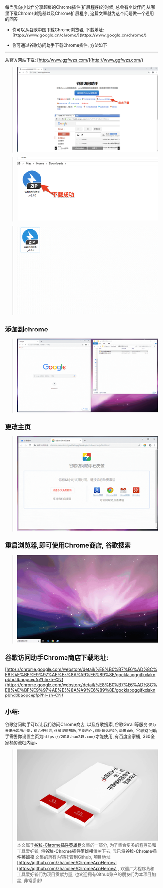 每当我向小伙伴分享超棒的Chrome插件(扩展程序)的时候, 总会有小伙伴问,从哪里下载Chrome浏览器以及Chrome扩展程序, 这篇文章就为这个问题做一个通用的回答

- 你可以从谷歌中国下载Chrome浏览器, 下载地址: [https://www.google.cn/chrome/](https://www.google.cn/chrome/)

- 你可通过谷歌访问助手下载Chrome插件, 方法如下

---

从官方网站下载: [http://www.ggfwzs.com/](http://www.ggfwzs.com/)

> ![](https://raw.githubusercontent.com/zhaoolee/GraphBed/master/ChromeAppHeroes/316e734a70494346a07bfc23860901ce.png)


> ![](https://raw.githubusercontent.com/zhaoolee/GraphBed/master/ChromeAppHeroes/8369fcf16b8c4b0c9cbc68fa64bc5d1c.png)

> ![](https://raw.githubusercontent.com/zhaoolee/GraphBed/master/ChromeAppHeroes/87bd9745fc7b45d48de71a0297d609b7.gif)



## 添加到chrome

> ![](https://raw.githubusercontent.com/zhaoolee/GraphBed/master/ChromeAppHeroes/a8c8c62f3e24412d83d0b8d1c5dc9088.gif)




## 更改主页

> ![](https://raw.githubusercontent.com/zhaoolee/GraphBed/master/ChromeAppHeroes/d55791772789449bab55cc3f42d82b00.gif)



## 重启浏览器,即可使用Chrome商店, 谷歌搜索
> ![](https://raw.githubusercontent.com/zhaoolee/GraphBed/master/ChromeAppHeroes/deff71a536ba4027a01fe3c7a558c277.gif)

## 谷歌访问助手Chrome商店下载地址:

[https://chrome.google.com/webstore/detail/%E8%B0%B7%E6%AD%8C%E8%AE%BF%E9%97%AE%E5%8A%A9%E6%89%8B/gocklaboggjfkolaknpbhddbaopcepfp?hl=zh-CN](https://chrome.google.com/webstore/detail/%E8%B0%B7%E6%AD%8C%E8%AE%BF%E9%97%AE%E5%8A%A9%E6%89%8B/gocklaboggjfkolaknpbhddbaopcepfp?hl=zh-CN)



## 小结:

谷歌访问助手可以让我们访问Chrome商店, 以及谷歌搜索, 谷歌Gmail等服务
`仅为香港地区用户提，供方便科研,外贸提供帮助,不良用户,将封锁访问IP,后果自负`, 谷歌访问助手需要你设置主页为`https://2018.hao245.com/`才能使用, 有百度全家桶, 360全家桶的流氓内涵~


> ![谷粒-Chrome插件英雄榜](https://raw.githubusercontent.com/zhaoolee/GraphBed/master/ChromeAppHeroes/0c458deaffc9466ab51b63724adbc392.jpeg)
本文属于[谷粒-Chrome插件英雄榜](https://www.jianshu.com/nb/27879124)文集的一部分, 为了集合更多的程序员和工具爱好者, 将**谷粒-Chrome插件英雄榜**维护下去, 我已将**谷粒-Chrome插件英雄榜** 文集的所有内容托管到Github, 项目地址[https://github.com/zhaoolee/ChromeAppHeroes](https://github.com/zhaoolee/ChromeAppHeroes) , 欢迎广大程序员和工具爱好者们为项目贡献力量, 也欢迎拥有Github账户的朋友们为本项目加星, 非常感谢!